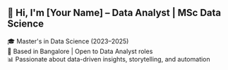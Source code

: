 ## 👋 Hi, I'm [Your Name] – Data Analyst | MSc Data Science

🎓 Master's in Data Science (2023–2025)  
📍 Based in Bangalore | Open to Data Analyst roles  
📊 Passionate about data-driven insights, storytelling, and automation 
